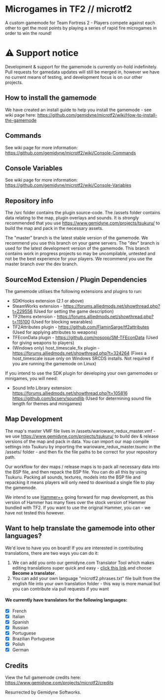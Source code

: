 # Microgames in TF2 // microtf2

A custom gamemode for Team Fortress 2 - Players compete against each other to get the most points by playing a series of rapid fire microgames in order to win the round!

# ⚠️ Support notice
Development & support for the gamemode is currently on-hold indefinitely. Pull requests for gamedata updates will still be merged in, however we have no current means of testing, and development focus is on our other projects.


## How to install the gamemode
We have created an install guide to help you install the gamemode - see wiki page here: https://github.com/gemidyne/microtf2/wiki/How-to-install-the-gamemode

## Commands 
See wiki page for more information: https://github.com/gemidyne/microtf2/wiki/Console-Commands

## Console Variables
See wiki page for more information: https://github.com/gemidyne/microtf2/wiki/Console-Variables

## Repository info

The /src folder contains the plugin source-code. 
The /assets folder contains data relating to the map, plugin overlays and sounds. It is strongly recommended that you use https://www.gemidyne.com/projects/tsukuru/ to build the map and pack in the necessary assets.

The "master" branch is the latest stable version of the gamemode. We recommend you use this branch on your game servers.
The "dev" branch is used for the latest development version of the gamemode. This branch contains work in progress projects so may be uncompilable, untested and not be the best experience for your players. We recommend you use the master branch over the dev branch.

## SourceMod Extension / Plugin Dependencies

The gamemode utilises the following extensions and plugins to run:

- SDKHooks extension (2.1 or above)
- SteamWorks extension - https://forums.alliedmods.net/showthread.php?t=229556 (Used for setting the game description)
- TF2Items extension - https://forums.alliedmods.net/showthread.php?t=115100 (Used for blocking wearables)
- TF2Attributes plugin - https://github.com/FlaminSarge/tf2attributes (Used for applying attributes to weapons)
- TFEconData plugin - https://github.com/nosoop/SM-TFEconData (Used for giving weapons to players)
- (Windows only) host_timescale_fix plugin - https://forums.alliedmods.net/showthread.php?t=324264 (Fixes a host_timescale issue only on Windows SRCDS installs. Not required if you are running the gamemode on Linux)

If you intend to use the SDK plugin for developing your own gamemodes or minigames, you will need:

- Sound Info Library extension: https://forums.alliedmods.net/showthread.php?t=105816   https://github.com/bcserv/soundlib (Used for determining sound file length for themes and minigames)

## Map Development

The map's master VMF file lives in /assets/warioware_redux_master.vmf - we use https://www.gemidyne.com/projects/tsukuru/ to build dev & release versions of the map and pack in data. You can import our map compile settings into Tsukuru by importing the warioware_redux_master.tsumc in the /assets/ folder - and then fix the file paths to be correct for your repository path. 

Our workflow for dev maps / release maps is to pack all necessary data into the BSP file, and then repack the BSP file. You can do all this by using Tsukuru. Packing all sounds, textures, models into the BSP file and repacking it means players will only need to download a single file to play the gamemode.

We intend to use [Hammer++](https://ficool2.github.io/HammerPlusPlus-Website/index.html) going forward for map development, as this version of Hammer has many fixes over the stock version of Hammer bundled with TF2. If you want to use the original Hammer, you can - we have not tested this however.

## Want to help translate the gamemode into other languages? 

We'd love to have you on board! If you are interested in contributing translations, there are two ways you can do it: 

1. We can add you onto our gemidyne.com Translator Tool which makes editing translations super quick and easy - [click this link](https://github.com/gemidyne/microtf2/issues/new/choose) and choose **Become a translator**.
2. You can add your own language "microtf2.phrases.txt" file built from the english file into your own translation folder - this way is more manual but you can contribute via pull requests if you want 

#### We currently have translators for the following languages:

- [X] French
- [X] Italian
- [X] Spanish
- [X] Russian
- [X] Portuguese
- [X] Brazilian Portuguese
- [X] Polish
- [X] German

## Credits

View the full gamemode credits here: https://www.gemidyne.com/projects/microtf2/credits

Resurrected by Gemidyne Softworks.
